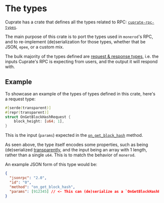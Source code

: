 # The types
Cuprate has a crate that defines all the types related to RPC: [`cuprate-rpc-types`](https://doc.cuprate.org/cuprate_rpc_types).

The main purpose of this crate is to port the types used in `monerod`'s RPC, and to re-implement
(de)serialization for those types, whether that be JSON, `epee`, or a custom mix.

The bulk majority of the types defined are [request & response types](macro.md), i.e. the inputs
Cuprate's RPC is expecting from users, and the output it will respond with.

## Example
To showcase an example of the types of types defined in this crate, here's a request type:
```rust
#[serde(transparent)]
#[repr(transparent)]
struct OnGetBlockHashRequest {
	block_height: [u64; 1],
}
```
This is the input (`params`) expected in the [`on_get_block_hash`](https://www.getmonero.org/resources/developer-guides/daemon-rpc.html#on_get_block_hash) method.

As seen above, the type itself encodes some properties, such as being (de)serialized [transparently](https://serde.rs/container-attrs.html#transparent), and the input being an array with 1 length, rather than a single `u64`. This is to match the behavior of `monerod`.

An example JSON form of this type would be:
```json
{
  "jsonrpc": "2.0",
  "id": "0",
  "method": "on_get_block_hash",
  "params": [912345] // <- This can (de)serialize as a `OnGetBlockHashRequest`
}
```